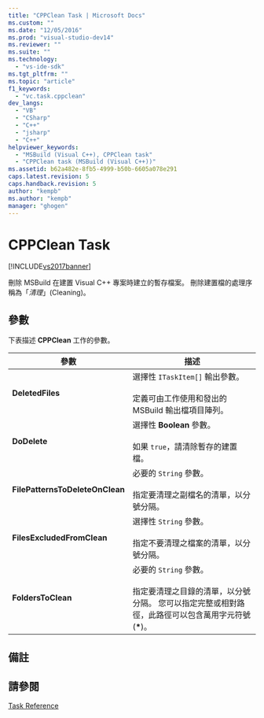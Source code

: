 ```yaml
---
title: "CPPClean Task | Microsoft Docs"
ms.custom: ""
ms.date: "12/05/2016"
ms.prod: "visual-studio-dev14"
ms.reviewer: ""
ms.suite: ""
ms.technology: 
  - "vs-ide-sdk"
ms.tgt_pltfrm: ""
ms.topic: "article"
f1_keywords: 
  - "vc.task.cppclean"
dev_langs: 
  - "VB"
  - "CSharp"
  - "C++"
  - "jsharp"
  - "C++"
helpviewer_keywords: 
  - "MSBuild (Visual C++), CPPClean task"
  - "CPPClean task (MSBuild (Visual C++))"
ms.assetid: b62a482e-8fb5-4999-b50b-6605a078e291
caps.latest.revision: 5
caps.handback.revision: 5
author: "kempb"
ms.author: "kempb"
manager: "ghogen"
---
```

# CPPClean Task
[!INCLUDE[vs2017banner](../code-quality/includes/vs2017banner.md)]

刪除 MSBuild 在建置 Visual C\+\+ 專案時建立的暫存檔案。  刪除建置檔的處理序稱為「*清理*」\(Cleaning\)。  
  
## 參數  
 下表描述 **CPPClean**  工作的參數。  
  
|參數|描述|  
|--------|--------|  
|**DeletedFiles**|選擇性 `ITaskItem[]` 輸出參數。<br /><br /> 定義可由工作使用和發出的 MSBuild 輸出檔項目陣列。|  
|**DoDelete**|選擇性 **Boolean** 參數。<br /><br /> 如果 `true`，請清除暫存的建置檔。|  
|**FilePatternsToDeleteOnClean**|必要的 `String` 參數。<br /><br /> 指定要清理之副檔名的清單，以分號分隔。|  
|**FilesExcludedFromClean**|選擇性 `String` 參數。<br /><br /> 指定不要清理之檔案的清單，以分號分隔。|  
|**FoldersToClean**|必要的 `String` 參數。<br /><br /> 指定要清理之目錄的清單，以分號分隔。  您可以指定完整或相對路徑，此路徑可以包含萬用字元符號 \(**\***\)。|  
  
## 備註  
  
## 請參閱  
 [Task Reference](../msbuild/msbuild-task-reference.md)